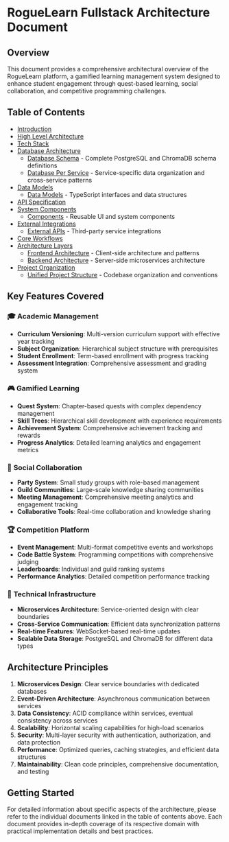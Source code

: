 # RogueLearn Fullstack Architecture Document

## Overview

This document provides a comprehensive architectural overview of the RogueLearn platform, a gamified learning management system designed to enhance student engagement through quest-based learning, social collaboration, and competitive programming challenges.

## Table of Contents

- [Introduction](./introduction.md)
- [High Level Architecture](./high-level-architecture.md)
- [Tech Stack](./tech-stack.md)
- [Database Architecture](#database-architecture)
  - [Database Schema](./database-schema.md) - Complete PostgreSQL and ChromaDB schema definitions
  - [Database Per Service](./database-per-service.md) - Service-specific data organization and cross-service patterns
- [Data Models](#data-models)
  - [Data Models](./data-models.md) - TypeScript interfaces and data structures
- [API Specification](./api-specification.md)
- [System Components](#system-components)
  - [Components](./components.md) - Reusable UI and system components
- [External Integrations](#external-integrations)
  - [External APIs](./external-apis.md) - Third-party service integrations
- [Core Workflows](./core-workflows.md)
- [Architecture Layers](#architecture-layers)
  - [Frontend Architecture](./frontend-architecture.md) - Client-side architecture and patterns
  - [Backend Architecture](./backend-architecture.md) - Server-side microservices architecture
- [Project Organization](#project-organization)
  - [Unified Project Structure](./unified-project-structure.md) - Codebase organization and conventions

## Key Features Covered

### 🎓 **Academic Management**
- **Curriculum Versioning**: Multi-version curriculum support with effective year tracking
- **Subject Organization**: Hierarchical subject structure with prerequisites
- **Student Enrollment**: Term-based enrollment with progress tracking
- **Assessment Integration**: Comprehensive assessment and grading system

### 🎮 **Gamified Learning**
- **Quest System**: Chapter-based quests with complex dependency management
- **Skill Trees**: Hierarchical skill development with experience requirements
- **Achievement System**: Comprehensive achievement tracking and rewards
- **Progress Analytics**: Detailed learning analytics and engagement metrics

### 👥 **Social Collaboration**
- **Party System**: Small study groups with role-based management
- **Guild Communities**: Large-scale knowledge sharing communities
- **Meeting Management**: Comprehensive meeting analytics and engagement tracking
- **Collaborative Tools**: Real-time collaboration and knowledge sharing

### 🏆 **Competition Platform**
- **Event Management**: Multi-format competitive events and workshops
- **Code Battle System**: Programming competitions with comprehensive judging
- **Leaderboards**: Individual and guild ranking systems
- **Performance Analytics**: Detailed competition performance tracking

### 🔧 **Technical Infrastructure**
- **Microservices Architecture**: Service-oriented design with clear boundaries
- **Cross-Service Communication**: Efficient data synchronization patterns
- **Real-time Features**: WebSocket-based real-time updates
- **Scalable Data Storage**: PostgreSQL and ChromaDB for different data types

## Architecture Principles

1. **Microservices Design**: Clear service boundaries with dedicated databases
2. **Event-Driven Architecture**: Asynchronous communication between services
3. **Data Consistency**: ACID compliance within services, eventual consistency across services
4. **Scalability**: Horizontal scaling capabilities for high-load scenarios
5. **Security**: Multi-layer security with authentication, authorization, and data protection
6. **Performance**: Optimized queries, caching strategies, and efficient data structures
7. **Maintainability**: Clean code principles, comprehensive documentation, and testing

## Getting Started

For detailed information about specific aspects of the architecture, please refer to the individual documents linked in the table of contents above. Each document provides in-depth coverage of its respective domain with practical implementation details and best practices.
